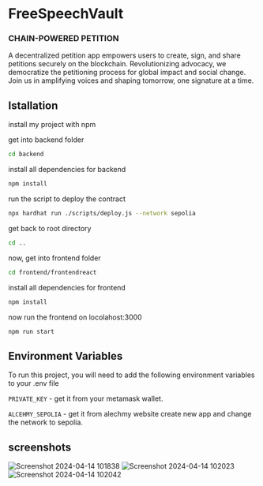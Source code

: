 # FreeSpeechVault

### CHAIN-POWERED PETITION

A decentralized petition app empowers users to create, sign, and share petitions securely on the blockchain. Revolutionizing advocacy, we democratize the petitioning process for global impact and social change. Join us in amplifying voices and shaping tomorrow, one signature at a time.

## Istallation

install my project with npm

get into backend folder

```bash
cd backend
```

install all dependencies for backend

```bash
npm install
```

run the script to deploy the contract

```bash
npx hardhat run ./scripts/deploy.js --network sepolia
```

get back to root directory

```bash
cd ..
```

now, get into frontend folder

```bash
cd frontend/frontendreact
```

install all dependencies for frontend

```bash
npm install
```

now run the frontend on locolahost:3000

```bash
npm run start
```

## Environment Variables

To run this project, you will need to add the following environment variables to your .env file

`PRIVATE_KEY` - get it from your metamask wallet.

`ALCEHMY_SEPOLIA` - get it from alechmy website create new app and change the network to sepolia.

## screenshots

![Screenshot 2024-04-14 101838](https://github.com/lakshayvaishnav/FreeSpeechVault/assets/123557766/2f67855e-00bb-4748-a5ec-0836afbed74e)
![Screenshot 2024-04-14 102023](https://github.com/lakshayvaishnav/FreeSpeechVault/assets/123557766/7718b9f8-5276-4090-b553-c080525e495b)
![Screenshot 2024-04-14 102042](https://github.com/lakshayvaishnav/FreeSpeechVault/assets/123557766/b9abb273-2324-4c24-a3fb-48a70b9b86d7)

